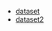 - [dataset](https://www.kaggle.com/code/shawon10/ck-facial-expression-detection/input)
- [dataset2](https://www.kaggle.com/code/arkhanzada/facial-emotions-classification-affectnet-dataset/input)
